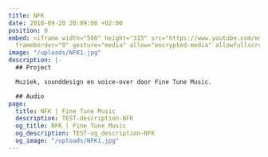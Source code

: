 ```yaml
---
title: NFK
date: 2018-09-20 20:09:00 +02:00
position: 0
embed: <iframe width="560" height="315" src="https://www.youtube.com/embed/c42pDh25N-E?rel=0&amp;showinfo=0"
  frameborder="0" gesture="media" allow="encrypted-media" allowfullscreen></iframe>
image: "/uploads/NFK1.jpg"
description: |-
  ## Project

  Muziek, sounddesign en voice-over door Fine Tune Music.

  ## Audio
page:
  title: NFK | Fine Tune Music
  description: TEST-description-NFK
  og_title: NFK | Fine Tune Music
  og_description: TEST-og_description-NFK
  og_image: "/uploads/NFK1.jpg"
---
```


